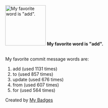<img src="https://my-badges.github.io/my-badges/favorite-word.png" alt="My favorite word is &quot;add&quot;." title="My favorite word is &quot;add&quot;." width="128">
<strong>My favorite word is &quot;add&quot;.</strong>
<br><br>

My favorite commit message words are:

1. add (used 1131 times)
2. to (used 857 times)
3. update (used 676 times)
4. from (used 607 times)
5. for (used 564 times)


Created by <a href="https://github.com/my-badges/my-badges">My Badges</a>